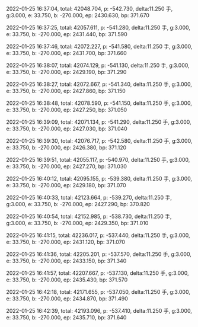 2022-01-25 16:37:04, total: 42048.704, p: -542.730, delta:11.250 手, g:3.000, e: 33.750, b: -270.000, ep: 2430.630, bp: 371.670

2022-01-25 16:37:25, total: 42057.611, p: -541.280, delta:11.250 手, g:3.000, e: 33.750, b: -270.000, ep: 2431.440, bp: 371.590

2022-01-25 16:37:46, total: 42072.227, p: -541.580, delta:11.250 手, g:3.000, e: 33.750, b: -270.000, ep: 2431.700, bp: 371.660

2022-01-25 16:38:07, total: 42074.129, p: -541.130, delta:11.250 手, g:3.000, e: 33.750, b: -270.000, ep: 2429.190, bp: 371.290

2022-01-25 16:38:27, total: 42072.667, p: -541.340, delta:11.250 手, g:3.000, e: 33.750, b: -270.000, ep: 2427.860, bp: 371.150

2022-01-25 16:38:48, total: 42078.590, p: -541.150, delta:11.250 手, g:3.000, e: 33.750, b: -270.000, ep: 2427.250, bp: 371.050

2022-01-25 16:39:09, total: 42071.134, p: -541.290, delta:11.250 手, g:3.000, e: 33.750, b: -270.000, ep: 2427.030, bp: 371.040

2022-01-25 16:39:30, total: 42076.717, p: -542.580, delta:11.250 手, g:3.000, e: 33.750, b: -270.000, ep: 2426.380, bp: 371.120

2022-01-25 16:39:51, total: 42055.117, p: -540.970, delta:11.250 手, g:3.000, e: 33.750, b: -270.000, ep: 2427.270, bp: 371.030

2022-01-25 16:40:12, total: 42095.155, p: -539.380, delta:11.250 手, g:3.000, e: 33.750, b: -270.000, ep: 2429.180, bp: 371.070

2022-01-25 16:40:33, total: 42123.664, p: -539.270, delta:11.250 手, g:3.000, e: 33.750, b: -270.000, ep: 2427.290, bp: 370.820

2022-01-25 16:40:54, total: 42152.985, p: -538.730, delta:11.250 手, g:3.000, e: 33.750, b: -270.000, ep: 2429.350, bp: 371.010

2022-01-25 16:41:15, total: 42236.017, p: -537.440, delta:11.250 手, g:3.000, e: 33.750, b: -270.000, ep: 2431.120, bp: 371.070

2022-01-25 16:41:36, total: 42205.201, p: -537.570, delta:11.250 手, g:3.000, e: 33.750, b: -270.000, ep: 2433.150, bp: 371.340

2022-01-25 16:41:57, total: 42207.667, p: -537.130, delta:11.250 手, g:3.000, e: 33.750, b: -270.000, ep: 2435.430, bp: 371.570

2022-01-25 16:42:18, total: 42171.655, p: -537.050, delta:11.250 手, g:3.000, e: 33.750, b: -270.000, ep: 2434.870, bp: 371.490

2022-01-25 16:42:39, total: 42193.096, p: -537.410, delta:11.250 手, g:3.000, e: 33.750, b: -270.000, ep: 2435.710, bp: 371.640